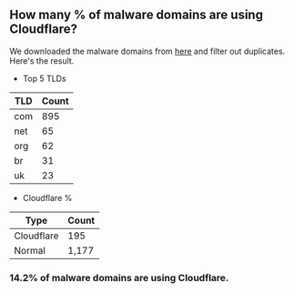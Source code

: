 ## How many % of malware domains are using Cloudflare?


We downloaded the malware domains from [here](https://urlhaus.abuse.ch) and filter out duplicates.
Here's the result.


[//]: # (start replacement)


- Top 5 TLDs

| TLD | Count |
| --- | --- |
| com | 895 |
| net | 65 |
| org | 62 |
| br | 31 |
| uk | 23 |


- Cloudflare %

| Type | Count |
| --- | --- |
| Cloudflare | 195 |
| Normal | 1,177 |


### 14.2% of malware domains are using Cloudflare.